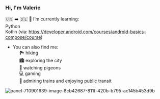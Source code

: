 ### Hi, I'm Valerie 
🇺🇸 ➡️ 🇩🇪
🌱 I’m currently learning: \
Python \
Kotlin (via: https://developer.android.com/courses/android-basics-compose/course)
  
- You can also find me: \
&nbsp;&nbsp;&nbsp;&nbsp; 🏞️ hiking \
&nbsp;&nbsp;&nbsp;&nbsp; 🏙️ exploring the city \
&nbsp;&nbsp;&nbsp;&nbsp; 🦤 watching pigeons \
&nbsp;&nbsp;&nbsp;&nbsp; 💻 gaming \
&nbsp;&nbsp;&nbsp;&nbsp; 🚆 admiring trains and enjoying public transit
<!---
cafeokapi/cafeokapi is a ✨ special ✨ repository because its `README.md` (this file) appears on your GitHub profile.
You can click the Preview link to take a look at your changes.
--->
![panel-710901639-image-8cb42687-811f-420b-b795-ac145b453d9b](https://github.com/cafeokapi/cafeokapi/assets/167624925/0e0b0a34-f06d-49d2-b385-b01ed5767193)
